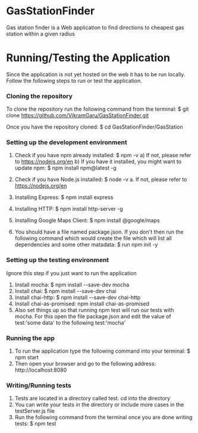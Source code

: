# GasStationFinder
Gas station finder is a Web application to find directions to cheapest gas station within a given radius

# Running/Testing the Application
Since the application is not yet hosted on the web it has to be run locally. Follow the following steps to run or test the application.

### Cloning the repository
To clone the repository run the following command from the terminal: $ git clone https://github.com/VikramGaru/GasStationFinder.git

Once you have the repository cloned: $ cd GasStationFinder/GasStation

### Setting up the development environment
1) Check if you have npm already installed: $ npm -v
a) If not, please refer to https://nodejs.org/en
b) If you have it installed, you might want to update npm: $ npm install npm@latest -g

2) Check if you have Node.js installed: $ node -v
a. If not, please refer to https://nodejs.org/en

3) Installing Express: $ npm install express
4) Installing HTTP: $ npm install http-server -g
5) Installing Google Maps Client: $ npm install @google/maps
6) You should have a file named package.json. If you don't then run the following command which would create the file which will list all dependencies and some other matadata: $ run npm init -y

### Setting up the testing environment
Ignore this step if you just want to run the application
1) Install mocha: $ npm install --save-dev mocha
2) Install chai: $ npm install --save-dev chai
3) Install chai-http: $ npm install --save-dev chai-http
4) Install chai-as-promised: npm install chai-as-promised
4) Also set things up so that running npm test will run our tests with mocha. For this open the file package.json and edit the value of test:'some data' to the following test:'mocha'

### Running the app
1) To run the application type the following command into your terminal: $ npm start
2) Then open your browser and go to the following address: http://localhost:8080

### Writing/Running tests
1) Tests are located in a directory called test. cd into the directory
2) You can write your tests in the directory or include more cases in the testServer.js file
3) Run the following command from the terminal once you are done writing tests: $ npm test
